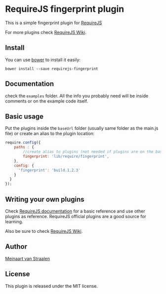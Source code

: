 # RequireJS fingerprint plugin

This is a simple fingerprint plugin for [RequireJS](http://requirejs.org/)

For more plugins check [RequireJS Wiki](https://github.com/jrburke/requirejs/wiki/Plugins).


## Install

You can use [bower](http://bower.io/) to install it easily:

```
bower install --save requirejs-fingerprint
```

## Documentation

check the `examples` folder. All the info you probably need will be inside
comments or on the example code itself.

## Basic usage

Put the plugins inside the `baseUrl` folder (usually same folder as the main.js
file) or create an alias to the plugin location:

```js
require.config({
    paths : {
        //create alias to plugins (not needed if plugins are on the baseUrl)
        fingerprint: 'lib/require/fingerprint',
    },
    config: {
      'fingerprint': 'build.1.2.3'
    }
  }
});
```


## Writing your own plugins

Check [RequireJS documentation](http://requirejs.org/docs/plugins.html) for
a basic reference and use other plugins as reference. RequireJS official
plugins are a good source for learning.

Also be sure to check [RequireJS Wiki](https://github.com/jrburke/requirejs/wiki/Plugins).

## Author

[Meinaart van Straalen](http://github.com/meinaart/)

## License

This plugin is released under the MIT license.
